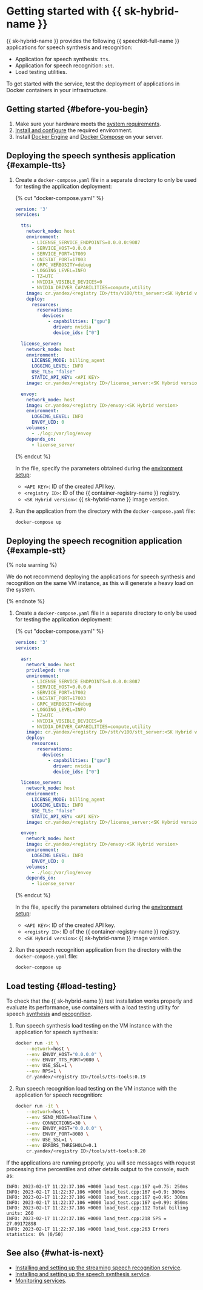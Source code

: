 # Getting started with {{ sk-hybrid-name }}

{{ sk-hybrid-name }} provides the following {{ speechkit-full-name }} applications for speech synthesis and recognition:

* Application for speech synthesis: `tts`.
* Application for speech recognition: `stt`.
* Load testing utilities.

To get started with the service, test the deployment of applications in Docker containers in your infrastructure.

## Getting started {#before-you-begin}

1. Make sure your hardware meets the [system requirements](system-requirements.md#hardware).
1. [Install and configure](system-requirements.md#software) the required environment.
1. Install [Docker Engine](https://docs.docker.com/engine/install/) and [Docker Compose](https://docs.docker.com/compose/install/) on your server.

## Deploying the speech synthesis application {#example-tts}

1. Create a `docker-compose.yaml` file in a separate directory to only be used for testing the application deployment:

   {% cut "docker-compose.yaml" %}

   ```yaml
   version: '3'
   services:

     tts:
       network_mode: host
       environment:
         - LICENSE_SERVICE_ENDPOINTS=0.0.0.0:9087
         - SERVICE_HOST=0.0.0.0
         - SERVICE_PORT=17009
         - UNISTAT_PORT=17003
         - GRPC_VERBOSITY=debug
         - LOGGING_LEVEL=INFO
         - TZ=UTC
         - NVIDIA_VISIBLE_DEVICES=0
         - NVIDIA_DRIVER_CAPABILITIES=compute,utility
       image: cr.yandex/<registry ID>/tts/v100/tts_server:<SK Hybrid version>
       deploy:
         resources:
           reservations:
             devices:
               - capabilities: ["gpu"]
                 driver: nvidia
                 device_ids: ["0"]

     license_server:
       network_mode: host
       environment:
         LICENSE_MODE: billing_agent
         LOGGING_LEVEL: INFO
         USE_TLS: "false"
         STATIC_API_KEY: <API KEY>
       image: cr.yandex/<registry ID>/license_server:<SK Hybrid version>

     envoy:
       network_mode: host
       image: cr.yandex/<registry ID>/envoy:<SK Hybrid version>
       environment:
         LOGGING_LEVEL: INFO
         ENVOY_UID: 0
       volumes:
         - ./log:/var/log/envoy
       depends_on:
         - license_server
   ```

   {% endcut %}

   In the file, specify the parameters obtained during the [environment setup](#before-you-begin):

   * `<API KEY>`: ID of the created API key.
   * `<registry ID>`: ID of the {{ container-registry-name }} registry.
   * `<SK Hybrid version>`: {{ sk-hybrid-name }} image version.

1. Run the application from the directory with the `docker-compose.yaml` file:

   ```bash
   docker-compose up
   ```

## Deploying the speech recognition application {#example-stt}

{% note warning %}

We do not recommend deploying the applications for speech synthesis and recognition on the same VM instance, as this will generate a heavy load on the system.

{% endnote %}

1. Create a `docker-compose.yaml` file in a separate directory to only be used for testing the application deployment:

   {% cut "docker-compose.yaml" %}

   ```yaml
   version: '3'
   services:

     asr:
       network_mode: host
       privileged: true
       environment:
         - LICENSE_SERVICE_ENDPOINTS=0.0.0.0:8087
         - SERVICE_HOST=0.0.0.0
         - SERVICE_PORT=17002
         - UNISTAT_PORT=17003
         - GRPC_VERBOSITY=debug
         - LOGGING_LEVEL=INFO
         - TZ=UTC
         - NVIDIA_VISIBLE_DEVICES=0
         - NVIDIA_DRIVER_CAPABILITIES=compute,utility
       image: cr.yandex/<registry ID>/stt/v100/stt_server:<SK Hybrid version>
       deploy:
         resources:
           reservations:
             devices:
               - capabilities: ["gpu"]
                 driver: nvidia
                 device_ids: ["0"]

     license_server:
       network_mode: host
       environment:
         LICENSE_MODE: billing_agent
         LOGGING_LEVEL: INFO
         USE_TLS: "false"
         STATIC_API_KEY: <API KEY>
       image: cr.yandex/<registry ID>/license_server:<SK Hybrid version>

     envoy:
       network_mode: host
       image: cr.yandex/<registry ID>/envoy:<SK Hybrid version>
       environment:
         LOGGING_LEVEL: INFO
         ENVOY_UID: 0
       volumes:
         - ./log:/var/log/envoy
       depends_on:
         - license_server
   ```

   {% endcut %}

   In the file, specify the parameters obtained during the [environment setup](#before-you-begin):

   * `<API KEY>`: ID of the created API key.
   * `<registry ID>`: ID of the {{ container-registry-name }} registry.
   * `<SK Hybrid version>`: {{ sk-hybrid-name }} image version.

1. Run the speech recognition application from the directory with the `docker-compose.yaml` file:

   ```bash
   docker-compose up
   ```

## Load testing {#load-testing}

To check that the {{ sk-hybrid-name }} test installation works properly and evaluate its performance, use containers with a load testing utility for speech [synthesis](tts/testing.md) and [recognition](stt/testing.md).

1. Run speech synthesis load testing on the VM instance with the application for speech synthesis:

   ```bash
   docker run -it \
       --network=host \
       --env ENVOY_HOST="0.0.0.0" \
       --env ENVOY_TTS_PORT=9080 \
       --env USE_SSL=1 \
       --env RPS=1 \
       cr.yandex/<registry ID>/tools/tts-tools:0.19
   ```

1. Run speech recognition load testing on the VM instance with the application for speech recognition:

   ```bash
   docker run -it \
       --network=host \
       --env SEND_MODE=RealTime \
       --env CONNECTIONS=30 \
       --env ENVOY_HOST="0.0.0.0" \
       --env ENVOY_PORT=8080 \
       --env USE_SSL=1 \
       --env ERRORS_THRESHOLD=0.1
       cr.yandex/<registry ID>/tools/stt-tools:0.20
   ```

If the applications are running properly, you will see messages with request processing time percentiles and other details output to the console, such as:

```text
INFO: 2023-02-17 11:22:37.106 +0000 load_test.cpp:167 q=0.75: 250ms
INFO: 2023-02-17 11:22:37.106 +0000 load_test.cpp:167 q=0.9: 300ms
INFO: 2023-02-17 11:22:37.106 +0000 load_test.cpp:167 q=0.95: 300ms
INFO: 2023-02-17 11:22:37.106 +0000 load_test.cpp:167 q=0.99: 850ms
INFO: 2023-02-17 11:22:37.186 +0000 load_test.cpp:112 Total billing units: 260
INFO: 2023-02-17 11:22:37.186 +0000 load_test.cpp:218 SPS = 27.09172898
INFO: 2023-02-17 11:22:37.186 +0000 load_test.cpp:263 Errors statistics: 0% (0/50)
```

## See also {#what-is-next}

* [Installing and setting up the streaming speech recognition service](stt/index.md).
* [Installing and setting up the speech synthesis service](tts/index.md).
* [Monitoring services](monitoring.md).

